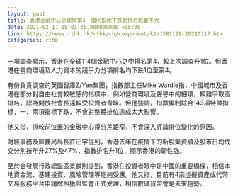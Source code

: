```yaml
---
layout: post
title: 香港金融中心全球排第4　個別指標下跌對排名影響不大
date: 2021-03-17 19:01:35.000000000 +08:00
link: https://news.rthk.hk/rthk/ch/component/k2/1581129-20210317.htm
categories: rthk
---
```


一項調查顯示，香港在全球114個金融中心之中排名第4，較上次調查升1位。但香港在營商環境及人力資本的競爭力分項排名均下跌1位至第4。

有份負責調查的英國智庫Z/Yen集團，指數部主任Mike Wardle指，中國城市及香港在部分對自由社會較敏感的指標中，例如營商環境及聲譽中的細項，較難爭取高排名，認為開放社會長遠較受投資者青睞。但他強調，指數編制綜合143項特徵指標，一、兩項指標下跌，不會對整體排位造成太大影響。

他又指，排較前位置的金融中心得分差距窄，不會深入評論排位變化的原因。

財經事務及庫務局局長許正宇提到，香港去年在疫情下的新股集資額及股市日均成交分別按年升27%及47%，指數排名升1位，顯示香港的韌性強。

至於金發局行政總監區景麟則提到，香港在投資者眼中是中國的重要橋樑，相信本地資金流、基建投資、風險管理等能夠受惠。他又指，目前有4宗虛擬資產或代幣交易服務平台申請牌照獲證監會正式受理，相信數碼貨幣會是未來趨勢。
